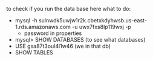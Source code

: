 to check if you run the data base here what to do:

- mysql -h sulnwdk5uwjw1r2k.cbetxkdyhwsb.us-east-1.rds.amazonaws.com -u uwx7fxs8lp119wxj -p
    - password in properties
- mysql> SHOW DATABASES (to see what databases)
- USE gsa87t3oul4l1w46 (we in that db)
- SHOW TABLES